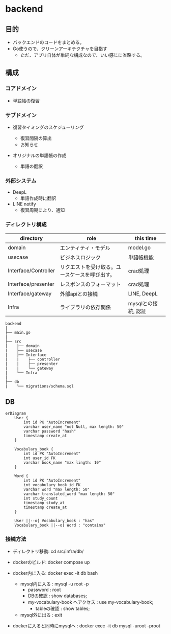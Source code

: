 # backend

## 目的

- バックエンドのコードをまとめる。
- Go使うので、クリーンアーキテクチャを目指す
  - ただ、アプリ自体が単純な構成なので、いい感じに省略する。


## 構成

### コアドメイン

- 単語帳の復習

### サブドメイン

- 復習タイミングのスケジューリング
  - 復習間隔の算出
  - お知らせ

- オリジナルの単語帳の作成
  - 単語の翻訳

### 外部システム

- DeepL
  - 単語作成時に翻訳
- LINE notify
  - 復習周期により、通知

### ディレクトリ構成

| directory            | role                                      | this time          |
| ---                  | ---                                       | ---                |
| domain               | エンティティ・モデル                        | model.go           |
| usecase              | ビジネスロジック                            | 単語帳機能          |
| Interface/Controller | リクエストを受け取る。ユースケースを呼び出す。 | crad処理           |
| Interface/presenter  | レスポンスのフォーマット                     | crad処理           |
| Interface/gateway    | 外部apiとの接続                             | LINE, DeepL        |
| Infra                | ライブラリの依存関係                         | mysqlとの接続, 認証 |

```
backend
|
├── main.go
|
├── src
|    ├── domain
|    ├── usecase
|    ├── Interface
|    |    ├── controller
|    |    ├── presenter
|    |    └── gateway
|    └── Infra
|
├── db
|    └── migrations/schema.sql
```

## DB

```mermaid
erDiagram
    User {
        int id PK "AutoIncrement"
        varchar user_name "not Null, max length: 50"
        varchar password "hash"
        timestamp create_at
    }

    Vocabulary_book {
        int id PK "AutoIncrement"
        int user_id FK
        varchar book_name "max lingth: 10"
    }

    Word {
        int id PK "AutoIncrement"
        int vocabulary_book_id FK
        varchar word "max length: 50"
        varchar translated_word "max length: 50"
        int study_count
        timestamp study_at
        timestamp create_at
    }

    User ||--o{ Vocabulary_book : "has"
    Vocabulary_book ||--o{ Word : "contains"
```

### 接続方法

- ディレクトリ移動: cd src/infra/db/
- dockerのビルド: docker compose up
- docker内に入る: docker exec -it db bash
  - mysql内に入る : mysql -u root -p
    - password                     : root
    - DBの確認                      : show databases;
    - my-vocabulary-book へアクセス : use my-vocabulary-book;
      - tableの確認                 : show tables;
  - mysql外に出る : exit

- dockerに入ると同時にmysqlへ : docker exec -it db mysql -uroot -proot
